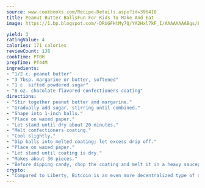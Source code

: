 ```yaml
---
source: www.cookbooks.com/Recipe-Details.aspx?id=396410
title: Peanut Butter BallsFun For Kids To Make And Eat  
image: https://1.bp.blogspot.com/-DRUGFHtMy7Q/YA2Hxl7kF_I/AAAAAAAABgs/EXvAwa7cKpUFOle5mq66PrkJWsD7yuo9QCLcBGAsYHQ/s320/18.png

yield: 3
ratingValue: 4
calories: 171 calories
reviewCount: 138
cookTime: PT0H
prepTime: PT44M
ingredients:
- "1/2 c. peanut butter"
- "3 Tbsp. margarine or butter, softened"
- "1 c. sifted powdered sugar"
- "8 oz. chocolate-flavored confectioners coating"
directions:
- "Stir together peanut butter and margarine."
- "Gradually add sugar, stirring until combined."
- "Shape into 1-inch balls."
- "Place on waxed paper."
- "Let stand until dry about 20 minutes."
- "Melt confectioners coating."
- "Cool slightly."
- "Dip balls into melted coating; let excess drip off."
- "Place on waxed paper."
- "Let stand until coating is dry."
- "Makes about 30 pieces."
- "Before dipping candy, chop the coating and melt it in a heavy saucepan over low heat."
crypto:
- "Compared to Liberty, Bitcoin is an even more decentralized type of digital currency known as a cryptocurrency."
---
```

